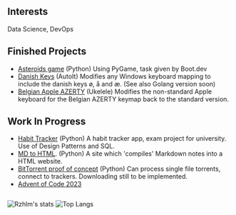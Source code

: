 ## Interests
Data Science, DevOps

## Finished Projects

- [Asteroids game](https://github.com/rzhlm/asteroids) (Python) Using PyGame, task given by Boot.dev
- [Danish Keys]() (AutoIt) Modifies any Windows keyboard mapping to include the danish keys ø, å and æ. (See also Golang version soon)
- [Belgian Apple AZERTY]() (Ukelele) Modifies the non-standard Apple keyboard for the Belgian AZERTY keymap back to the standard version.


## Work In Progress
- [Habit Tracker](https://github.com/rzhlm/IUBH-habittracker) (Python) A habit tracker app, exam project for university. Use of Design Patterns and SQL.
- [MD to HTML](https://github.com/rzhlm/static-site-gen). (Python) A site which 'compiles' Markdown notes into a HTML website.
- [BitTorrent proof of concept]() (Python) Can process single file torrents, connect to trackers. Downloading still to be implemented. 
- [Advent of Code 2023]()


![]()


![Rzhlm's stats](https://github-readme-stats.vercel.app/api?username=rzhlm&show_icons=true&theme=radical)
![Top Langs](https://github-readme-stats.vercel.app/api/top-langs/?username=rzhlm&hide_progress=true)

<!--
**rzhlm/rzhlm** is a ✨ _special_ ✨ repository because its `README.md` (this file) appears on your GitHub profile.

Here are some ideas to get you started:

- 🔭 I’m currently working on ...
- 🌱 I’m currently learning ...
- 👯 I’m looking to collaborate on ...
- 🤔 I’m looking for help with ...
- 💬 Ask me about ...
- 📫 How to reach me: ...
- 😄 Pronouns: ...
- ⚡ Fun fact: ...
-->
